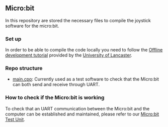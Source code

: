 ## Micro:bit
In this repository are stored the necessary files to compile the joystick software for the micro:bit.

### Set up
In order to be able to compile the code locally you need to follow the [Offline development tutorial](https://lancaster-university.github.io/microbit-docs/offline-toolchains/) provided by the [University of Lancaster](https://www.lancaster.ac.uk/).

### Repo structure
* [main.cpp](https://github.com/Micro-bit-final-project/microbit/blob/master/source/main.cpp): Currently used as a test software to check that the Micro:bit can both send and receive through UART.

### How to check if the Micro:bit is working
To check that an UART communication between the Micro:bit and the computer can be established and maintained, please refer to our [Micro:bit Test Unit](https://github.com/Micro-bit-final-project/microbit_test_unit).
